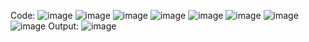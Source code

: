 Code:
![image](https://github.com/user-attachments/assets/ebf047c2-51e0-4d93-9e5a-2d9806b81c95)
![image](https://github.com/user-attachments/assets/355c5a7a-e0b5-471c-8eed-881320c2cf2f)
![image](https://github.com/user-attachments/assets/424cda41-47ca-4e21-9c19-29e9c71d55e8)
![image](https://github.com/user-attachments/assets/2300a09f-8566-4f0c-8845-5a0d3b27ef27)
![image](https://github.com/user-attachments/assets/ad94a882-6ba7-4d85-9ff4-6f9a71006c8e)
![image](https://github.com/user-attachments/assets/c97febf6-f5fc-4199-be68-e83f7c9d96b7)
![image](https://github.com/user-attachments/assets/7ac22469-97b4-4b42-a20e-6fad9f2013e6)
![image](https://github.com/user-attachments/assets/ad4ef1e2-6acb-47f1-86e0-2fe4b8ddab6d)
Output:
![image](https://github.com/user-attachments/assets/76160358-bfe0-4599-abc2-5b09a143a625)
